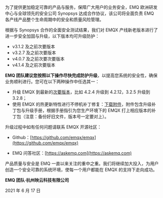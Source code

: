 为了提供更加稳定可靠的产品与服务，保障广大用户的业务安全，EMQ 欧洲研发中心与全球领先的安全公司 Synopsys 达成合作协议，该公司将全面负责 EMQ 各产线产品整个生命周期中的安全和质量风险管理。

根据与 Synopsys 合作的全面安全测试结果，我们对 EMQX 产线新老版本进行了进一步安全加固与升级，以下版本均可升级防护：

- v3.1.2 及之前次要版本
- v3.2.7 及之前次要版本
- v4.0.7 及之前次要次要版本
- v4.1.4 及之前次要版本

**EMQ 团队建议您按照以下操作尽快完成防护升级**，以提高您系统的安全性，确保业务顺利进行。您可在以下两种操作中任选其一：

- 升级 EMQX 到最新的[次要版本](https://docs.emqx.com/zh/enterprise/latest/changes/eol-ee.html#%E7%89%88%E6%9C%AC%E7%B1%BB%E5%9E%8B)，比如 4.2.4 升级到 4.2.12，3.2.5 升级到 3.2.8；
- 使用 EMQX 的热更新特性进行不停机补丁修复：[下载附件](https://assets.emqx.com/data/emqx-frame-patchs.zip)，附件包含升级补丁包与升级手册，根据手册指引为您生产环境下的 EMQX 打上相应版本的补丁包（注意：备份好旧文件，版本号一定要对上）。

升级过程中如有任何问题请联系 EMQX 开源社区：

- Github：[https://github.com/emqx/emqx](https://github.com/emqx/emqx)

- EMQ 问答社区：[https://askemq.com](https://askemq.com)

产品质量与安全是 EMQ 一直以来关注的重中之重。我们将继续加大投入，为用户创造一个安全可靠的系统环境，使每一个用户都能在 EMQX 的支持下走向成功。


**EMQ 团队·杭州映云科技有限公司**

2021 年 6 月 17 日
